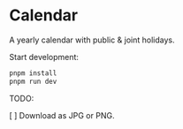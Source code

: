 # Calendar

A yearly calendar with public & joint holidays.

Start development:
```sh
pnpm install
pnpm run dev
```

TODO:

[ ] Download as JPG or PNG.

